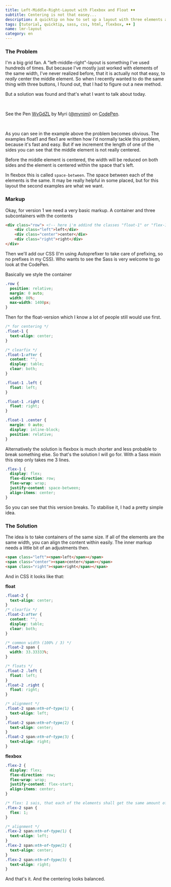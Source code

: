 ```yaml
---
title: Left-Middle-Right-Layout with Flexbox and Float ♦♦
subtitle: Centering is not that easey...
description: A quicktip on how to set up a layout with three elements and centering correctly.
tags: [tutorial, quicktip, sass, css, html, flexbox, ♦♦ ]
name: lmr-layout
category: en
---
```

### The Problem
I'm a big grid fan. A "left-middle-right"-layout is something I've used hundreds of times. But because I've mostly just worked with elements of the same width, I've never realized before, that it is actually not that easy, to _really_ center the middle element. So when I recently wanted to do the same thing with three buttons, I found out, that I had to figure out a new method.

But a solution was found and that's what I want to talk about today.

<br>
<p data-height="409" data-theme-id="7132" data-slug-hash="WvGdZL" data-default-tab="result" data-user="mynimi" class='codepen'>See the Pen <a href='http://codepen.io/mynimi/pen/WvGdZL/'>WvGdZL</a> by Myri (<a href='http://codepen.io/mynimi'>@mynimi</a>) on <a href='http://codepen.io'>CodePen</a>.</p>
<script async src="//assets.codepen.io/assets/embed/ei.js"></script>
<!-- more -->
<br>

As you can see in the example above the problem becomes obvious. The examples float1 and flex1 are written how I'd normally tackle this problem, because it's fast and easy. But if we increment the length of one of the sides you can see that the middle element is not really centered.

Before the middle element is centered, the width will be reduced on both sides and the element is centered within the space that's left.

In flexbox this is called `space-between`. The space between each of the elements is the same. It may be really helpful in some placed, but for this layout the second examples are what we want.

### Markup
Okay, for version 1 we need a very basic markup. A container and three subcontainers with the contents

```html
<div class="row"> <!-- here i'm addind the classes "float-1" or "flex-1" for each of the two examples -->
    <div class="left">left</div>
    <div class="center">center</div>
    <div class="right">right</div>
</div>
```

Then we'll add our CSS (I'm using Autoprefixer to take care of prefixing, so no prefixes in my CSS). Who wants to see the Sass is very welcome to go look at the CodePen.

Basically we style the container

```css
.row {
  position: relative;
  margin: 0 auto;
  width: 80%;
  max-width: 1400px;
}
```

Then for the float-version which I know a lot of people still would use first.

```css
/* for centering */
.float-1 {
  text-align: center;
}

/* clearfix */
.float-1:after {
  content: "";
  display: table;
  clear: both;
}

.float-1 .left {
  float: left;
}

.float-1 .right {
  float: right;
}

.float-1 .center {
  margin: 0 auto;
  display: inline-block;
  position: relative;
}
```

Alternatively the solution is flexbox is much shorter and less probable to break something else. So that's the solution I will go for. With a Sass mixin this step only takes me 3 lines.

```css
.flex-1 {
  display: flex;
  flex-direction: row;
  flex-wrap: wrap;
  justify-content: space-between;
  align-items: center;
}
```

So you can see that this version breaks. To stabilise it, I had a pretty simple idea.

### The Solution

The idea is to take containers of the same size. If all of the elements are the same width, you can align the content within easily. The inner markup needs a little bit of an adjustments then.

```html
<span class="left"><span>left</span></span>
<span class="center"><span>center</span></span>
<span class="right"><span>right</span></span>
```

And in CSS it looks like that:

**float**

```css
.float-2 {
  text-align: center;
}
/* clearfix */
.float-2:after {
  content: "";
  display: table;
  clear: both;
}

/* common width (100% / 3) */
.float-2 span {
  width: 33.33333%;
}

/* floats */
.float-2 .left {
  float: left;
}
.float-2 .right {
  float: right;
}

/* alignment */
.float-2 span:nth-of-type(1) {
  text-align: left;
}
.float-2 span:nth-of-type(2) {
  text-align: center;
}
.float-2 span:nth-of-type(3) {
  text-align: right;
}
```

**flexbox**

```css
.flex-2 {
  display: flex;
  flex-direction: row;
  flex-wrap: wrap;
  justify-content: flex-start;
  align-items: center;
}

/* flex: 1 sais, that each of the elements shall get the same amount of space, ergo the same width */
.flex-2 span {
  flex: 1;
}

/* alignment */
.flex-2 span:nth-of-type(1) {
  text-align: left;
}
.flex-2 span:nth-of-type(2) {
  text-align: center;
}
.flex-2 span:nth-of-type(3) {
  text-align: right;
}

```

And that's it. And the centering looks balanced.